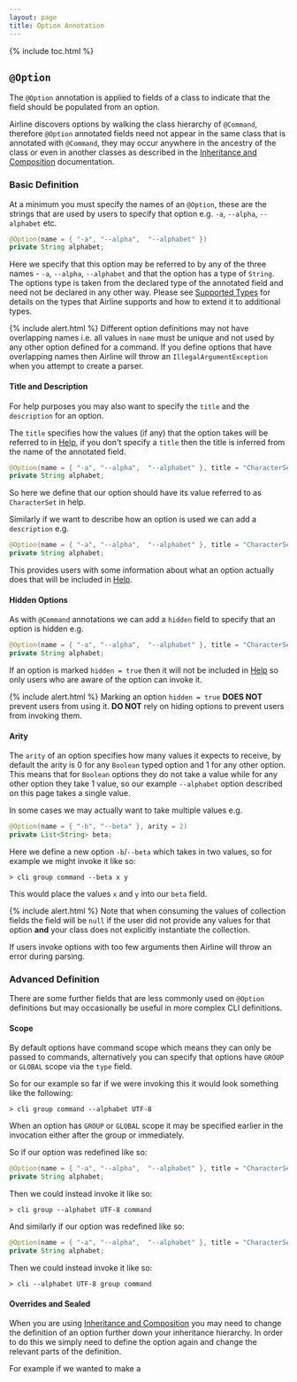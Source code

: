 ```yaml
---
layout: page
title: Option Annotation
---
```


{% include toc.html %}

## `@Option`

The `@Option` annotation is applied to fields of a class to indicate that the field should be populated from an option.

Airline discovers options by walking the class hierarchy of `@Command`, therefore `@Option` annotated fields need not appear in the same class that is annotated with `@Command`, they may occur anywhere in the ancestry of the class or even in another classes as described in the [Inheritance and Composition](../practise/oop.html) documentation.

### Basic Definition

At a minimum you must specify the names of an `@Option`, these are the strings that are used by users to specify that option e.g. `-a`, `--alpha`, `--alphabet` etc.

```java
@Option(name = { "-a", "--alpha",  "--alphabet" })
private String alphabet;
```
	
Here we specify that this option may be referred to by any of the three names - `-a`, `--alpha`, `--alphabet` and that the option has a type of `String`.  The options type is taken from the declared type of the annotated field and need not be declared in any other way.  Please see [Supported Types](../practise/types.html) for details on the types that Airline supports and how to extend it to additional types.

{% include alert.html %}
Different option definitions may not have overlapping names i.e. all values in `name` must be unique and not used by any other option defined for a command.
If you define options that have overlapping names then Airline will throw an `IllegalArgumentException` when you attempt to create a parser.#### Title and Description

For help purposes you may also want to specify the `title` and the `description` for an option.

The `title` specifies how the values (if any) that the option takes will be referred to in [Help](../help/), if you don't specify a `title` then the title is inferred from the name of the annotated field.

```java
@Option(name = { "-a", "--alpha",  "--alphabet" }, title = "CharacterSet")
private String alphabet;
```

So here we define that our option should have its value referred to as `CharacterSet` in help.

Similarly if we want to describe how an option is used we can add a `description` e.g.

```java
@Option(name = { "-a", "--alpha",  "--alphabet" }, title = "CharacterSet", description = "Sets the character set to be used for output")
private String alphabet;
```

This provides users with some information about what an option actually does that will be included in [Help](../help/).

#### Hidden Options

As with `@Command` annotations we can add a `hidden` field to specify that an option is hidden e.g.

```java
@Option(name = { "-a", "--alpha",  "--alphabet" }, title = "CharacterSet", description = "Sets the character set to be used for output", hidden = true)
private String alphabet;
```

If an option is marked `hidden = true` then it will not be included in [Help](../help/) so only users who are aware of the option can invoke it.

{% include alert.html %}
Marking an option `hidden = true` **DOES NOT** prevent users from using it.  **DO NOT** rely on hiding options to prevent users from invoking them.

#### Arity

The `arity` of an option specifies how many values it expects to receive, by default the arity is 0 for any `Boolean` typed option and 1 for any other option.  This means that for `Boolean` options they do not take a value while for any other option they take 1 value, so our example `--alphabet` option described on this page takes a single value.

In some cases we may actually want to take multiple values e.g.

```java
@Option(name = { "-b", "--beta" }, arity = 2)
private List<String> beta;
```
	
Here we define a new option `-b`/`--beta` which takes in two values, so for example we might invoke it like so:

    > cli group command --beta x y

This would place the values `x` and `y` into our `beta` field.

{% include alert.html %}
Note that when consuming the values of collection fields the field will be `null` if the user did not provide any values for that option **and** your class does not explicitly instantiate the collection.

If users invoke options with too few arguments then Airline will throw an error during parsing.

### Advanced Definition

There are some further fields that are less commonly used on `@Option` definitions but may occasionally be useful in more complex CLI definitions.

#### Scope

By default options have command scope which means they can only be passed to commands, alternatively you can specify that options have `GROUP` or `GLOBAL` scope via the `type` field.
	
So for our example so far if we were invoking this it would look something like the following:

    > cli group command --alphabet UTF-8

When an option has `GROUP` or `GLOBAL` scope it may be specified earlier in the invocation either after the group or immediately.

So if our option was redefined like so:

```java
@Option(name = { "-a", "--alpha",  "--alphabet" }, title = "CharacterSet", description = "Sets the character set to be used for output", type = OptionType.GROUP)
private String alphabet;
```

Then we could instead invoke it like so:

    > cli group --alphabet UTF-8 command
    
And similarly if our option was redefined like so:

```java
@Option(name = { "-a", "--alpha",  "--alphabet" }, title = "CharacterSet", description = "Sets the character set to be used for output", type = OptionType.GLOBAL)
private String alphabet;
```

Then we could instead invoke it like so:

    > cli --alphabet UTF-8 group command
    
#### Overrides and Sealed

When you are using [Inheritance and Composition](../practise/oop.html) you may need to change the definition of an option further down your inheritance hierarchy.  In order to do this we simply need to define the option again and change the relevant parts of the definition.

For example if we wanted to make a 